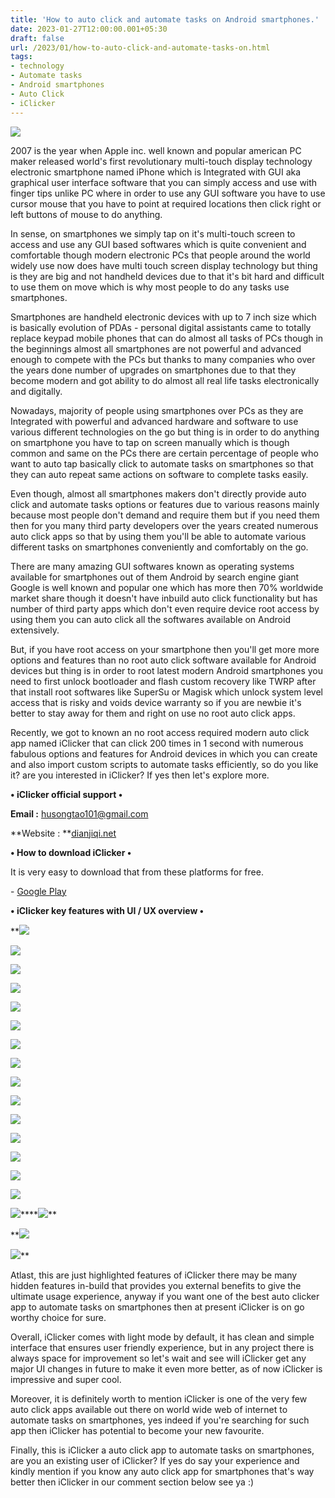 ```yaml
---
title: 'How to auto click and automate tasks on Android smartphones.'
date: 2023-01-27T12:00:00.001+05:30
draft: false
url: /2023/01/how-to-auto-click-and-automate-tasks-on.html
tags: 
- technology
- Automate tasks
- Android smartphones
- Auto Click
- iClicker
---
```


 [![](https://lh3.googleusercontent.com/-gk1HPIZnSgU/Y8J_APdjW6I/AAAAAAAAQXk/flEDhYfRk4wSniyRf63I0R_TcvsvN_dRwCNcBGAsYHQ/s1600/1673690875641263-0.png)](https://lh3.googleusercontent.com/-gk1HPIZnSgU/Y8J_APdjW6I/AAAAAAAAQXk/flEDhYfRk4wSniyRf63I0R_TcvsvN_dRwCNcBGAsYHQ/s1600/1673690875641263-0.png) 

  

2007 is the year when Apple inc. well known and popular american PC maker released world's first revolutionary multi-touch display technology electronic smartphone named iPhone which is Integrated with GUI aka graphical user interface software that you can simply access and use with finger tips unlike PC where in order to use any GUI software you have to use cursor mouse that you have to point at required locations then click right or left buttons of mouse to do anything.

  

In sense, on smartphones we simply tap on it's multi-touch screen to access and use any GUI based softwares which is quite convenient and comfortable though modern electronic PCs that people around the world widely use now does have multi touch screen display technology but thing is they are big and not handheld devices due to that it's bit hard and difficult to use them on move which is why most people to do any tasks use smartphones.

  

Smartphones are handheld electronic devices with up to 7 inch size which is basically evolution of PDAs - personal digital assistants came to totally replace keypad mobile phones that can do almost all tasks of PCs though in the beginnings almost all smartphones are not powerful and advanced enough to compete with the PCs but thanks to many companies who over the years done number of upgrades on smartphones due to that they become modern and got ability to do almost all real life tasks electronically and digitally.

  

Nowadays, majority of people using smartphones over PCs as they are Integrated with powerful and advanced hardware and software to use various different technologies on the go but thing is in order to do anything on smartphone you have to tap on screen manually which is though common and same on the PCs there are certain percentage of people who want to auto tap basically click to automate tasks on smartphones so that they can auto repeat same actions on software to complete tasks easily.

  

Even though, almost all smartphones makers don't directly provide auto click and automate tasks options or features due to various reasons mainly because most people don't demand and require them but if you need them then for you many third party developers over the years created numerous auto click apps so that by using them you'll be able to automate various different tasks on smartphones conveniently and comfortably on the go.

  

There are many amazing GUI softwares known as operating systems available for smartphones out of them Android by search engine giant Google is well known and popular one which has more then 70% worldwide market share though it doesn't have inbuild auto click functionality but has number of third party apps which don't even require device root access by using them you can auto click all the softwares available on Android extensively.

  

  

But, if you have root access on your smartphone then you'll get more more options and features than no root auto click software available for Android devices but thing is in order to root latest modern Android smartphones you need to first unlock bootloader and flash custom recovery like TWRP after that install root softwares like SuperSu or Magisk which unlock system level access that is risky and voids device warranty so if you are newbie it's better to stay away for them and right on use no root auto click apps.

  

Recently, we got to known an no root access required modern auto click app named iClicker that can click 200 times in 1 second with numerous fabulous options and features for Android devices in which you can create and also import custom scripts to automate tasks efficiently, so do you like it? are you interested in iClicker? If yes then let's explore more.

  

**• iClicker official support •**

**Email :** [husongtao101@gmail.com](mailto:husongtao101@gmail.com)

**Website : **[dianjiqi.net](http://dianjiqi.net)

**• How to download iClicker •**

It is very easy to download that from these platforms for free.

  

\- [Google Play](https://play.google.com/store/apps/details?id=com.i_cool.auto_clicker)

**• iClicker key features with UI / UX overview •**

 **[![](https://lh3.googleusercontent.com/-IOIISZqroNo/Y8KDpXxiZMI/AAAAAAAAQY0/3hWRMR9MHT000LnUs_lC4cKVb6ltypxlQCNcBGAsYHQ/s1600/1673692066002261-0.png)](https://lh3.googleusercontent.com/-IOIISZqroNo/Y8KDpXxiZMI/AAAAAAAAQY0/3hWRMR9MHT000LnUs_lC4cKVb6ltypxlQCNcBGAsYHQ/s1600/1673692066002261-0.png) 

 [![](https://lh3.googleusercontent.com/-2-G6fDlmh2I/Y8KDomtIR8I/AAAAAAAAQYw/fcVj6MZT7PM1OijR9ii4um6n6C3wuT7ngCNcBGAsYHQ/s1600/1673692062665114-1.png)](https://lh3.googleusercontent.com/-2-G6fDlmh2I/Y8KDomtIR8I/AAAAAAAAQYw/fcVj6MZT7PM1OijR9ii4um6n6C3wuT7ngCNcBGAsYHQ/s1600/1673692062665114-1.png) 

 [![](https://lh3.googleusercontent.com/-OChkaWlHJ2Y/Y8KDnutqD2I/AAAAAAAAQYs/jHxY7UUrJOUiLi2g9sz3yM7EcQvNdK2VwCNcBGAsYHQ/s1600/1673692059183752-2.png)](https://lh3.googleusercontent.com/-OChkaWlHJ2Y/Y8KDnutqD2I/AAAAAAAAQYs/jHxY7UUrJOUiLi2g9sz3yM7EcQvNdK2VwCNcBGAsYHQ/s1600/1673692059183752-2.png) 

 [![](https://lh3.googleusercontent.com/-465BuJJtWLY/Y8KDm226l5I/AAAAAAAAQYo/1VHVgk6QNEEuJsfBGv96cfcndYPIeisUQCNcBGAsYHQ/s1600/1673692053866720-3.png)](https://lh3.googleusercontent.com/-465BuJJtWLY/Y8KDm226l5I/AAAAAAAAQYo/1VHVgk6QNEEuJsfBGv96cfcndYPIeisUQCNcBGAsYHQ/s1600/1673692053866720-3.png) 

 [![](https://lh3.googleusercontent.com/--EycV4EptpU/Y8KDlRIQvBI/AAAAAAAAQYk/eWig7EwdZMEq2w3-Od8sivEuul4WheKygCNcBGAsYHQ/s1600/1673692050157532-4.png)](https://lh3.googleusercontent.com/--EycV4EptpU/Y8KDlRIQvBI/AAAAAAAAQYk/eWig7EwdZMEq2w3-Od8sivEuul4WheKygCNcBGAsYHQ/s1600/1673692050157532-4.png) 

 [![](https://lh3.googleusercontent.com/-NgXLgp_vE2g/Y8KDkpex-QI/AAAAAAAAQYg/qdttoDPiYeQqNgaQpNWoCr0bNi4rRTAmACNcBGAsYHQ/s1600/1673692046565541-5.png)](https://lh3.googleusercontent.com/-NgXLgp_vE2g/Y8KDkpex-QI/AAAAAAAAQYg/qdttoDPiYeQqNgaQpNWoCr0bNi4rRTAmACNcBGAsYHQ/s1600/1673692046565541-5.png) 

 [![](https://lh3.googleusercontent.com/-Vck-l7VCN2s/Y8KDjgYtN7I/AAAAAAAAQYc/sRGdH8dOjr03CwqoV_vpX8_EO1MpzwnAgCNcBGAsYHQ/s1600/1673692043392997-6.png)](https://lh3.googleusercontent.com/-Vck-l7VCN2s/Y8KDjgYtN7I/AAAAAAAAQYc/sRGdH8dOjr03CwqoV_vpX8_EO1MpzwnAgCNcBGAsYHQ/s1600/1673692043392997-6.png) 

 [![](https://lh3.googleusercontent.com/-3yIPN9gn8U0/Y8KDi_CLAxI/AAAAAAAAQYY/6panedLf13IDfHF06MIUjOHjBVh1BuCPQCNcBGAsYHQ/s1600/1673692040232849-7.png)](https://lh3.googleusercontent.com/-3yIPN9gn8U0/Y8KDi_CLAxI/AAAAAAAAQYY/6panedLf13IDfHF06MIUjOHjBVh1BuCPQCNcBGAsYHQ/s1600/1673692040232849-7.png) 

 [![](https://lh3.googleusercontent.com/-FC57mbE3BFg/Y8KDiDNrNgI/AAAAAAAAQYU/mj5TqA0m3cQSxbNOFUujfo_duFWSwQZRACNcBGAsYHQ/s1600/1673692037028107-8.png)](https://lh3.googleusercontent.com/-FC57mbE3BFg/Y8KDiDNrNgI/AAAAAAAAQYU/mj5TqA0m3cQSxbNOFUujfo_duFWSwQZRACNcBGAsYHQ/s1600/1673692037028107-8.png) 

 [![](https://lh3.googleusercontent.com/-w_4EV60qHxg/Y8KDhCdH7gI/AAAAAAAAQYQ/t76lGuwrjJQWyB3xNm4WFdUMJjfUu7nJACNcBGAsYHQ/s1600/1673692033463528-9.png)](https://lh3.googleusercontent.com/-w_4EV60qHxg/Y8KDhCdH7gI/AAAAAAAAQYQ/t76lGuwrjJQWyB3xNm4WFdUMJjfUu7nJACNcBGAsYHQ/s1600/1673692033463528-9.png) 

 [![](https://lh3.googleusercontent.com/-f31kEU4g17g/Y8KDgbF6DjI/AAAAAAAAQYM/fk668_dnw7k9tF365IfYDTTqP53xvg3IQCNcBGAsYHQ/s1600/1673692029711029-10.png)](https://lh3.googleusercontent.com/-f31kEU4g17g/Y8KDgbF6DjI/AAAAAAAAQYM/fk668_dnw7k9tF365IfYDTTqP53xvg3IQCNcBGAsYHQ/s1600/1673692029711029-10.png) 

 [![](https://lh3.googleusercontent.com/-R5BLAxI5Sec/Y8KDfYrmArI/AAAAAAAAQYI/FJpGZmc2YaA3FstkDYSQh-I62ePrJVU4ACNcBGAsYHQ/s1600/1673692025931957-11.png)](https://lh3.googleusercontent.com/-R5BLAxI5Sec/Y8KDfYrmArI/AAAAAAAAQYI/FJpGZmc2YaA3FstkDYSQh-I62ePrJVU4ACNcBGAsYHQ/s1600/1673692025931957-11.png) 

 [![](https://lh3.googleusercontent.com/-xdyvJRFOpzQ/Y8KDeRtz8II/AAAAAAAAQYE/LwAFx0caw0EEVjrRKgSUwJqNHKXL5s8QQCNcBGAsYHQ/s1600/1673692022504073-12.png)](https://lh3.googleusercontent.com/-xdyvJRFOpzQ/Y8KDeRtz8II/AAAAAAAAQYE/LwAFx0caw0EEVjrRKgSUwJqNHKXL5s8QQCNcBGAsYHQ/s1600/1673692022504073-12.png) 

 [![](https://lh3.googleusercontent.com/-z61_tziiJO0/Y8KDdj-g_XI/AAAAAAAAQYA/EKrWbpFticklXw1HQEDok-CMwgpcyHM3QCNcBGAsYHQ/s1600/1673692019206966-13.png)](https://lh3.googleusercontent.com/-z61_tziiJO0/Y8KDdj-g_XI/AAAAAAAAQYA/EKrWbpFticklXw1HQEDok-CMwgpcyHM3QCNcBGAsYHQ/s1600/1673692019206966-13.png) 

 [![](https://lh3.googleusercontent.com/-NzwLDmnEP44/Y8KDcwCtSaI/AAAAAAAAQX8/Rm-GZLiKzAkA5Xf6tZtzdgT-pJkoATgpgCNcBGAsYHQ/s1600/1673692015727669-14.png)](https://lh3.googleusercontent.com/-NzwLDmnEP44/Y8KDcwCtSaI/AAAAAAAAQX8/Rm-GZLiKzAkA5Xf6tZtzdgT-pJkoATgpgCNcBGAsYHQ/s1600/1673692015727669-14.png) 

 [![](https://lh3.googleusercontent.com/-y7XkgWJJMjs/Y8KDb2xaZwI/AAAAAAAAQX4/DrEr-LMSPlAyE-pShu7V_DAdIpiaigIqACNcBGAsYHQ/s1600/1673692012879237-15.png)](https://lh3.googleusercontent.com/-y7XkgWJJMjs/Y8KDb2xaZwI/AAAAAAAAQX4/DrEr-LMSPlAyE-pShu7V_DAdIpiaigIqACNcBGAsYHQ/s1600/1673692012879237-15.png)****[![](https://lh3.googleusercontent.com/-34mB2hhqeAo/Y8KDbMOBxxI/AAAAAAAAQX0/2BYadxynwjohjIBFBJ0CHhbHieDwghrpACNcBGAsYHQ/s1600/1673692009328042-16.png)](https://lh3.googleusercontent.com/-34mB2hhqeAo/Y8KDbMOBxxI/AAAAAAAAQX0/2BYadxynwjohjIBFBJ0CHhbHieDwghrpACNcBGAsYHQ/s1600/1673692009328042-16.png)** 

 **[![](https://lh3.googleusercontent.com/-VxJESh3tY2o/Y8KDaOjiT6I/AAAAAAAAQXw/5LmYFnNeN2ISHUtFJo3R6PU_MhsTKS6OQCNcBGAsYHQ/s1600/1673692005574197-17.png)](https://lh3.googleusercontent.com/-VxJESh3tY2o/Y8KDaOjiT6I/AAAAAAAAQXw/5LmYFnNeN2ISHUtFJo3R6PU_MhsTKS6OQCNcBGAsYHQ/s1600/1673692005574197-17.png) 

 [![](https://lh3.googleusercontent.com/-svST4ybp_Ao/Y8KDZS8fNkI/AAAAAAAAQXs/tPpEDeCM8iwzXVtc6mvVi54hF63A-m-cACNcBGAsYHQ/s1600/1673692001590137-18.png)](https://lh3.googleusercontent.com/-svST4ybp_Ao/Y8KDZS8fNkI/AAAAAAAAQXs/tPpEDeCM8iwzXVtc6mvVi54hF63A-m-cACNcBGAsYHQ/s1600/1673692001590137-18.png)** 

Atlast, this are just highlighted features of iClicker there may be many hidden features in-build that provides you external benefits to give the ultimate usage experience, anyway if you want one of the best auto clicker app to automate tasks on smartphones then at present iClicker is on go worthy choice for sure.

  

Overall, iClicker comes with light mode by default, it has clean and simple interface that ensures user friendly experience, but in any project there is always space for improvement so let's wait and see will iClicker get any major UI changes in future to make it even more better, as of now iClicker is impressive and super cool.

  

Moreover, it is definitely worth to mention iClicker is one of the very few auto click apps available out there on world wide web of internet to automate tasks on smartphones, yes indeed if you're searching for such app then iClicker has potential to become your new favourite.

  

Finally, this is iClicker a auto click app to automate tasks on smartphones, are you an existing user of iClicker? If yes do say your experience and kindly mention if you know any auto click app for smartphones that's way better then iClicker in our comment section below see ya :)